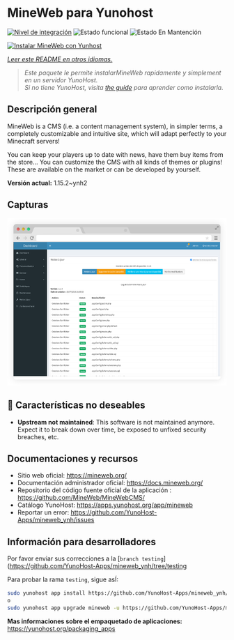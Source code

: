 <!--
Este archivo README esta generado automaticamente<https://github.com/YunoHost/apps/tree/master/tools/readme_generator>
No se debe editar a mano.
-->

# MineWeb para Yunohost

[![Nivel de integración](https://dash.yunohost.org/integration/mineweb.svg)](https://dash.yunohost.org/appci/app/mineweb) ![Estado funcional](https://ci-apps.yunohost.org/ci/badges/mineweb.status.svg) ![Estado En Mantención](https://ci-apps.yunohost.org/ci/badges/mineweb.maintain.svg)

[![Instalar MineWeb con Yunhost](https://install-app.yunohost.org/install-with-yunohost.svg)](https://install-app.yunohost.org/?app=mineweb)

*[Leer este README en otros idiomas.](./ALL_README.md)*

> *Este paquete le permite instalarMineWeb rapidamente y simplement en un servidor YunoHost.*  
> *Si no tiene YunoHost, visita [the guide](https://yunohost.org/install) para aprender como instalarla.*

## Descripción general

MineWeb is a CMS (i.e. a content management system), in simpler terms, a completely customizable and intuitive site, which will adapt perfectly to your Minecraft servers!

You can keep your players up to date with news, have them buy items from the store... You can customize the CMS with all kinds of themes or plugins! These are available on the market or can be developed by yourself.

**Versión actual:** 1.15.2~ynh2

## Capturas

![Captura de MineWeb](./doc/screenshots/features1_mb.png)

## :red_circle: Características no deseables

- **Upstream not maintained**: This software is not maintained anymore. Expect it to break down over time, be exposed to unfixed security breaches, etc.

## Documentaciones y recursos

- Sitio web oficial: <https://mineweb.org/>
- Documentación administrador oficial: <https://docs.mineweb.org/>
- Repositorio del código fuente oficial de la aplicación : <https://github.com/MineWeb/MineWebCMS/>
- Catálogo YunoHost: <https://apps.yunohost.org/app/mineweb>
- Reportar un error: <https://github.com/YunoHost-Apps/mineweb_ynh/issues>

## Información para desarrolladores

Por favor enviar sus correcciones a la [`branch testing`](https://github.com/YunoHost-Apps/mineweb_ynh/tree/testing

Para probar la rama `testing`, sigue asÍ:

```bash
sudo yunohost app install https://github.com/YunoHost-Apps/mineweb_ynh/tree/testing --debug
o
sudo yunohost app upgrade mineweb -u https://github.com/YunoHost-Apps/mineweb_ynh/tree/testing --debug
```

**Mas informaciones sobre el empaquetado de aplicaciones:** <https://yunohost.org/packaging_apps>
